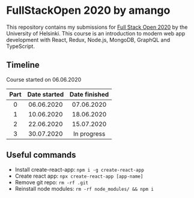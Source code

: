 # FullStackOpen 2020 by amango

This repository contains my submissions for [Full Stack Open 2020](https://fullstackopen.com/en) by the University of Helsinki. This course is an introduction to modern web app development with React, Redux, Node.js, MongoDB, GraphQL and TypeScript.

## Timeline

Course started on 06.06.2020

| Part  | Date started |Date finished  |
|:-:|:-:|:-:|
| 0 | 06.06.2020 | 07.06.2020 |
| 1 | 10.06.2020 | 18.06.2020 |
| 2 | 22.06.2020 | 15.07.2020 |
| 3 | 30.07.2020 | In progress |

## Useful commands

+ Install create-react-app: `npm i -g create-react-app`
+ Create react app: `npx create-react-app [app-name]`
+ Remove git repo: `rm -rf .git`
+ Reinstall node modules: `rm -rf node_modules/ && npm i`
